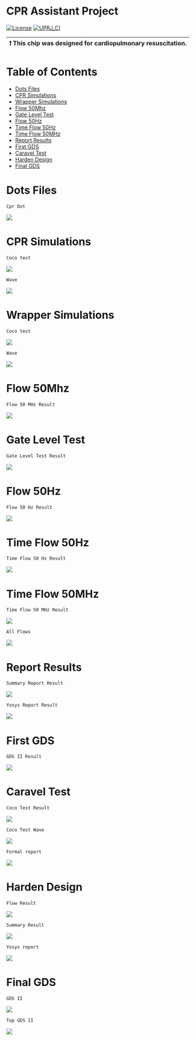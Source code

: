 # CPR Assistant Project

[![License](https://img.shields.io/badge/License-Apache%202.0-blue.svg)](https://opensource.org/licenses/Apache-2.0) [![UPRJ_CI](https://github.com/efabless/caravel_project_example/actions/workflows/user_project_ci.yml/badge.svg)](https://github.com/efabless/caravel_project_example/actions/workflows/user_project_ci.yml)

| :exclamation: This chip was designed for cardiopulmonary resuscitation.            |
|-----------------------------------------|

# Table of Contents
* [Dots Files](./README.md#dots-files)
* [CPR Simulations](./README.md#CPR-Simulations)
* [Wrapper Simulations](./README.md#Wrapper-Simulations)
* [Flow 50Mhz](./README.md#Flow-50Mhz)    
* [Gate Level Test](./README.md#Gate-Level-Test)    
* [Flow 50Hz](./README.md#Flow-50Hz)    
* [Time Flow 50Hz](./README.md#Time-Flow-50Hz)    
* [Time Flow 50MHz](./README.md#Time-Flow-50MHz)    
* [Report Results](./README.md#Report-Results)    
* [First GDS](./README.md#First-GDS)    
* [Caravel Test](./README.md#CaravelTest)    
* [Harden Design](./README.md#Harden-Design)    
* [Final GDS](./README.md#Final-GDS)    

# Dots Files

``Cpr Dot``

<img src="https://github.com/zorkan/cpr/blob/main/png/1-dot.png"></img>

# CPR Simulations

``Coco test``

<img src="https://github.com/zorkan/cpr/blob/main/png/2-cpr_coco_test.png"></img>

``Wave``

<img src="https://github.com/zorkan/cpr/blob/main/png/2-2-cpr_Wave.png"></img>

# Wrapper Simulations

``Coco test``

<img src="https://github.com/zorkan/cpr/blob/main/png/3-wrapper_coco_test.png"></img>

``Wave``

<img src="https://github.com/zorkan/cpr/blob/main/png/3-2-wrapped_Wave.png"></img>

# Flow 50Mhz

``Flow 50 MHz Result``

<img src="https://github.com/zorkan/cpr/blob/main/png/4-Flow_50_MHz.png"></img>

# Gate Level Test

``Gate Level Test Result``

<img src="https://github.com/zorkan/cpr/blob/main/png/5-gate_level_test.png"></img>

# Flow 50Hz

``Flow 50 Hz Result``

<img src="https://github.com/zorkan/cpr/blob/main/png/6-Flow_50Hz.png"></img>

# Time Flow 50Hz

``Time Flow 50 Hz Result``

<img src="https://github.com/zorkan/cpr/blob/main/png/7-time_flow_50Hz.png"></img>

# Time Flow 50MHz

``Time Flow 50 MHz Result``

<img src="https://github.com/zorkan/cpr/blob/main/png/8-time_flow_50MHz.png"></img>

``All Flows``

<img src="https://github.com/zorkan/cpr/blob/main/png/9-all_flows.png"></img>

# Report Results

``Summary Report Result``

<img src="https://github.com/zorkan/cpr/blob/main/png/10-summary_report.png"></img>

``Yosys Report Result``

<img src="https://github.com/zorkan/cpr/blob/main/png/11-yosys_report.png"></img>

# First GDS

``GDS II Result``

<img src="https://github.com/zorkan/cpr/blob/main/png/12-GDS.png"></img>

# Caravel Test

``Coco Test Result``

<img src="https://github.com/zorkan/cpr/blob/main/png/13-caravel-coco_test.png"></img>

``Coco Test Wave``

<img src="https://github.com/zorkan/cpr/blob/main/png/14-caravel_cocotb_wave.png"></img>

``Formal report``

<img src="https://github.com/zorkan/cpr/blob/main/png/15-wrapped_formal_report.png"></img>

# Harden Design

``Flow Result``

<img src="https://github.com/zorkan/cpr/blob/main/png/16-wrapped_harden_flow.png"></img>

``Summary Result``

<img src="https://github.com/zorkan/cpr/blob/main/png/17-summary.png"></img>

``Yosys report``

<img src="https://github.com/zorkan/cpr/blob/main/png/18-yosys.png"></img>

# Final GDS

``GDS II``

<img src="https://github.com/zorkan/cpr/blob/main/png/19-GDS.png"></img>

``Top GDS II``

<img src="https://github.com/zorkan/cpr/blob/main/png/20-top_gds.png"></img>


